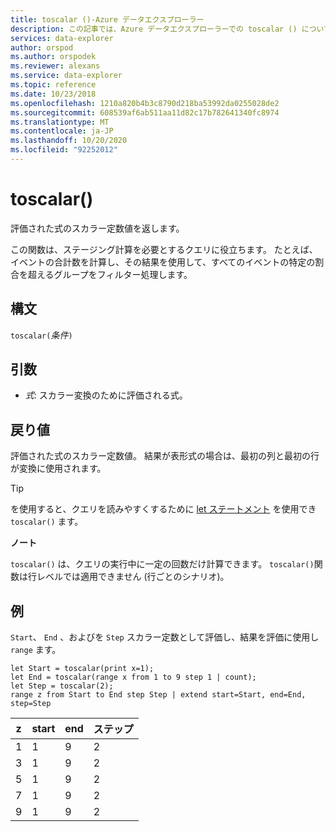 ```yaml
---
title: toscalar ()-Azure データエクスプローラー
description: この記事では、Azure データエクスプローラーでの toscalar () について説明します。
services: data-explorer
author: orspod
ms.author: orspodek
ms.reviewer: alexans
ms.service: data-explorer
ms.topic: reference
ms.date: 10/23/2018
ms.openlocfilehash: 1210a820b4b3c8790d218ba53992da0255028de2
ms.sourcegitcommit: 608539af6ab511aa11d82c17b782641340fc8974
ms.translationtype: MT
ms.contentlocale: ja-JP
ms.lasthandoff: 10/20/2020
ms.locfileid: "92252012"
---
```

# <a name="toscalar"></a>toscalar()

評価された式のスカラー定数値を返します。 

この関数は、ステージング計算を必要とするクエリに役立ちます。 たとえば、イベントの合計数を計算し、その結果を使用して、すべてのイベントの特定の割合を超えるグループをフィルター処理します。

## <a name="syntax"></a>構文

`toscalar(`*条件*`)`

## <a name="arguments"></a>引数

* *式*: スカラー変換のために評価される式。

## <a name="returns"></a>戻り値

評価された式のスカラー定数値。
結果が表形式の場合は、最初の列と最初の行が変換に使用されます。

> [!TIP]
> を使用すると、クエリを読みやすくするために [let ステートメント](letstatement.md) を使用でき `toscalar()` ます。

**ノート**

`toscalar()` は、クエリの実行中に一定の回数だけ計算できます。
`toscalar()`関数は行レベルでは適用できません (行ごとのシナリオ)。

## <a name="examples"></a>例

`Start`、 `End` 、およびを `Step` スカラー定数として評価し、結果を評価に使用し `range` ます。

```kusto
let Start = toscalar(print x=1);
let End = toscalar(range x from 1 to 9 step 1 | count);
let Step = toscalar(2);
range z from Start to End step Step | extend start=Start, end=End, step=Step
```

|z|start|end|ステップ|
|---|---|---|---|
|1|1|9|2|
|3|1|9|2|
|5|1|9|2|
|7|1|9|2|
|9|1|9|2|
